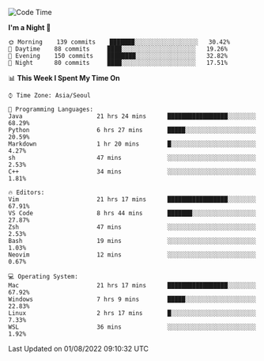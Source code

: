 <!--START_SECTION:waka-->
![Code Time](http://img.shields.io/badge/Code%20Time-1%2C141%20hrs%2039%20mins-blue)

**I'm a Night 🦉** 

```text
🌞 Morning    139 commits    ███████░░░░░░░░░░░░░░░░░░   30.42% 
🌆 Daytime    88 commits     ████░░░░░░░░░░░░░░░░░░░░░   19.26% 
🌃 Evening    150 commits    ████████░░░░░░░░░░░░░░░░░   32.82% 
🌙 Night      80 commits     ████░░░░░░░░░░░░░░░░░░░░░   17.51%

```


📊 **This Week I Spent My Time On** 

```text
⌚︎ Time Zone: Asia/Seoul

💬 Programming Languages: 
Java                     21 hrs 24 mins      █████████████████░░░░░░░░   68.29% 
Python                   6 hrs 27 mins       █████░░░░░░░░░░░░░░░░░░░░   20.59% 
Markdown                 1 hr 20 mins        █░░░░░░░░░░░░░░░░░░░░░░░░   4.27% 
sh                       47 mins             ░░░░░░░░░░░░░░░░░░░░░░░░░   2.53% 
C++                      34 mins             ░░░░░░░░░░░░░░░░░░░░░░░░░   1.81%

🔥 Editors: 
Vim                      21 hrs 17 mins      █████████████████░░░░░░░░   67.91% 
VS Code                  8 hrs 44 mins       ███████░░░░░░░░░░░░░░░░░░   27.87% 
Zsh                      47 mins             ░░░░░░░░░░░░░░░░░░░░░░░░░   2.53% 
Bash                     19 mins             ░░░░░░░░░░░░░░░░░░░░░░░░░   1.03% 
Neovim                   12 mins             ░░░░░░░░░░░░░░░░░░░░░░░░░   0.67%

💻 Operating System: 
Mac                      21 hrs 17 mins      █████████████████░░░░░░░░   67.92% 
Windows                  7 hrs 9 mins        █████░░░░░░░░░░░░░░░░░░░░   22.83% 
Linux                    2 hrs 17 mins       █░░░░░░░░░░░░░░░░░░░░░░░░   7.33% 
WSL                      36 mins             ░░░░░░░░░░░░░░░░░░░░░░░░░   1.92%

```


 Last Updated on 01/08/2022 09:10:32 UTC
<!--END_SECTION:waka-->
